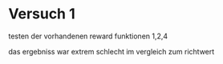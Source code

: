# Versuch 1

testen der vorhandenen reward funktionen 1,2,4 

das ergebniss war extrem schlecht im vergleich zum richtwert 